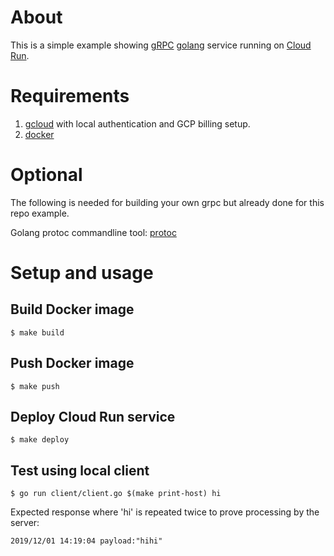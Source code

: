 # About

This is a simple example showing [gRPC](https://grpc.io/) [golang](https://golang.org/) service running on [Cloud Run](https://cloud.google.com/run/).

# Requirements

1.  [gcloud](https://cloud.google.com/sdk/gcloud/) with local authentication and GCP billing setup.
2.  [docker](https://www.docker.com/)

# Optional

The following is needed for building your own grpc but already done for this repo example.

Golang protoc commandline tool: [protoc](https://grpc.io/docs/quickstart/go/#install-grpc)

# Setup and usage

## Build Docker image 

```
$ make build
```

## Push Docker image

```
$ make push
```

## Deploy Cloud Run service

```
$ make deploy
```

## Test using local client

```
$ go run client/client.go $(make print-host) hi
```

Expected response where 'hi' is repeated twice to prove processing by the server:

```
2019/12/01 14:19:04 payload:"hihi" 
```

